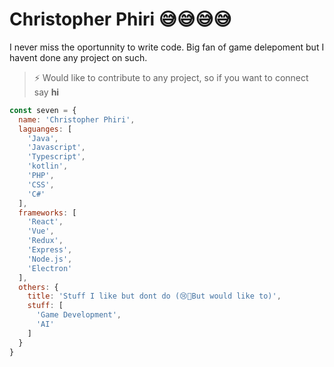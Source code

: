 # Christopher Phiri 😅😅😅😅
I never miss the oportunnity to write code.
Big fan of game delepoment but I havent done any project on such.

> ⚡ Would like to contribute to any project, so if you want to connect say **hi**

``` javascript
const seven = {
  name: 'Christopher Phiri',
  laguanges: [
    'Java',
    'Javascript',
    'Typescript',
    'kotlin',
    'PHP',
    'CSS',
    'C#'
  ],
  frameworks: [
    'React',
    'Vue',
    'Redux',
    'Express',
    'Node.js',
    'Electron'
  ],
  others: {
    title: 'Stuff I like but dont do (😢🥺But would like to)',
    stuff: [
      'Game Development',
      'AI'
    ]
  }
}
```
<!--
**sevenreup/sevenreup** is a ✨ _special_ ✨ repository because its `README.md` (this file) appears on your GitHub profile.

Here are some ideas to get you started:

- 🔭 I’m currently working on ...
- 🌱 I’m currently learning ...
- 👯 I’m looking to collaborate on ...
- 🤔 I’m looking for help with ...
- 💬 Ask me about ...
- 📫 How to reach me: ...
- 😄 Pronouns: ...
- ⚡ Fun fact: ...
-->
